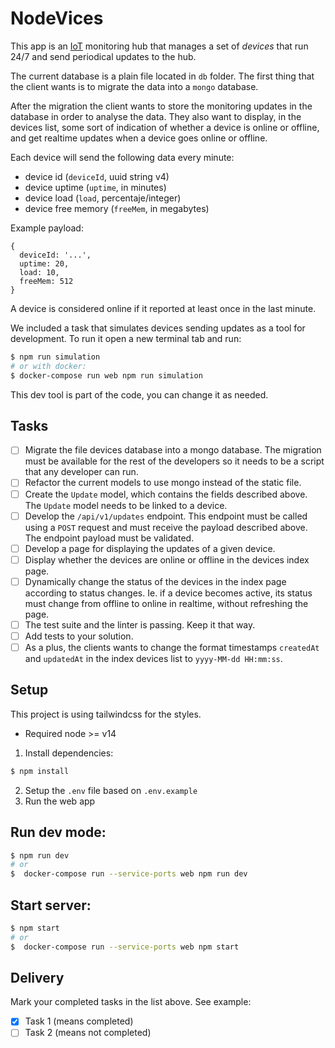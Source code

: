 # NodeVices

This app is an [IoT](https://en.wikipedia.org/wiki/Internet_of_things) monitoring hub that manages a set of _devices_ that run 24/7 and send periodical updates to the hub.

The current database is a plain file located in `db` folder. The first thing that the client wants is to migrate the data into a `mongo` database.

After the migration the client wants to store the monitoring updates in the database in order to analyse the data. They also want to display, in the devices list, some sort of indication of whether a device is online or offline, and get realtime updates when a device goes online or offline.

Each device will send the following data every minute:

* device id (`deviceId`, uuid string v4)
* device uptime (`uptime`, in minutes)
* device load (`load`, percentaje/integer)
* device free memory (`freeMem`, in megabytes)

Example payload:

```
{
  deviceId: '...',
  uptime: 20,
  load: 10,
  freeMem: 512
}
```

A device is considered online if it reported at least once in the last minute.

We included a task that simulates devices sending updates as a tool for development. To run it open a new terminal tab and run:

```bash
$ npm run simulation
# or with docker:
$ docker-compose run web npm run simulation
```

This dev tool is part of the code, you can change it as needed.
## Tasks

- [ ] Migrate the file devices database into a mongo database. The migration must be available for the rest of the developers so it needs to be a script that any developer can run.
- [ ] Refactor the current models to use mongo instead of the static file.
- [ ] Create the `Update` model, which contains the fields described above. The `Update` model needs to be linked to a device.
- [ ] Develop the `/api/v1/updates` endpoint. This endpoint must be called using a `POST` request and must receive the payload described above. The endpoint payload must be validated.
- [ ] Develop a page for displaying the updates of a given device.
- [ ] Display whether the devices are online or offline in the devices index page.
- [ ] Dynamically change the status of the devices in the index page according to status changes. Ie. if a device becomes active, its status must change from offline to online in realtime, without refreshing the page.
- [ ] The test suite and the linter is passing. Keep it that way.
- [ ] Add tests to your solution.
- [ ] As a plus, the clients wants to change the format timestamps `createdAt` and `updatedAt` in the index devices list to `yyyy-MM-dd HH:mm:ss`.

## Setup

This project is using tailwindcss for the styles.

- Required node >= v14

1. Install dependencies:

```bash
$ npm install
```

2. Setup the `.env` file based on `.env.example`
3. Run the web app

## Run dev mode:

```bash
$ npm run dev
# or
$  docker-compose run --service-ports web npm run dev
```

## Start server:

```bash
$ npm start
# or
$  docker-compose run --service-ports web npm start
```

## Delivery

Mark your completed tasks in the list above. See example:

- [x] Task 1 (means completed)
- [ ] Task 2 (means not completed)
